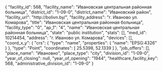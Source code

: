 {
    "facility_id": 568,
    "facility_name": "Ивановская центральная районная больница",
    "district_id": "1-09-0",
    "district_name": "Ивановский район",
    "facility_url": "http:\/\/bolivn.by\/",
    "facility_address": "г. Иваново ул. Комарова",
    "title": "Ивановская центральная районная больница",
    "facility_type": "0",
    "ap_1": "4",
    "name": "Ивановская центральная районная больница",
    "state": "public institution",
    "stats": [],
    "med_id": 10214454,
    "address": "г. Иваново ул. Комарова",
    "devices": [],
    "coord_x_y": {
        "crs": {
            "type": "name",
            "properties": {
                "name": "EPSG:4326"
            }
        },
        "type": "Point",
        "coordinates": [
            25.5398,
            52.1339
        ]
    },
    "job_offers": [],
    "place_name": "Ивановно",
    "place_type": "city",
    "division_id": "1-09-0",
    "year_of_closing": null,
    "year_of_opening": "1944",
    "healthcare_facility_key": 568,
    "administrative_division_id": "1-09-0"
}
